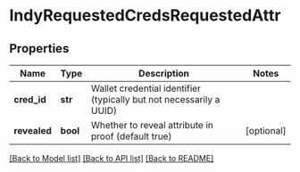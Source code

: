 # IndyRequestedCredsRequestedAttr


## Properties
Name | Type | Description | Notes
------------ | ------------- | ------------- | -------------
**cred_id** | **str** | Wallet credential identifier (typically but not necessarily a UUID) | 
**revealed** | **bool** | Whether to reveal attribute in proof (default true) | [optional] 

[[Back to Model list]](../README.md#documentation-for-models) [[Back to API list]](../README.md#documentation-for-api-endpoints) [[Back to README]](../README.md)


